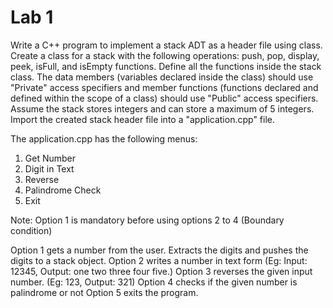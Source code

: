 # Lab 1

Write a C++ program to implement a stack ADT as a header file using class. 
Create a class for a stack with the following operations: 
push, pop, display, peek, isFull, and isEmpty functions. 
Define all the functions inside the stack class. 
The data members (variables declared inside the class) should use
"Private" access specifiers and member functions 
(functions declared and defined within the scope of a class)
should use "Public" access specifiers. 
Assume the stack stores integers and can store a maximum of  5 integers. 
Import the created stack header file into a "application.cpp" file. 

The application.cpp has the following menus:

1. Get Number
2. Digit in Text
3. Reverse
4. Palindrome Check
5. Exit

Note: Option 1 is mandatory before using options 2 to 4 (Boundary condition)

Option 1 gets a number from the user. Extracts the digits and pushes the digits to a stack object.
Option 2 writes a number in text form (Eg: Input: 12345, Output: one two three four five.)
Option 3 reverses the given input number. (Eg: 123, Output: 321)
Option 4 checks if the given number is  palindrome or not
Option 5 exits the program.